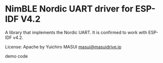 # NimBLE Nordic UART driver for ESP-IDF V4.2

A library that implements the Nordic UART.
It is confirmed to work with ESP-IDF v4.2.

License: Apache by Yuichiro MASUI <masui@masuidrive.jp>

demo code

